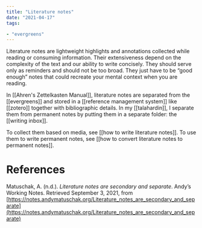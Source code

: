 ```yaml
---
title: "Literature notes"
date: "2021-04-17"
tags:

- "evergreens"
---
```


Literature notes are lightweight highlights and annotations collected while reading or consuming information. Their extensiveness depend on the complexity of the text and our ability to write concisely. They should serve only as reminders and should not be too broad. They just have to be “good enough” notes that could recreate your mental context when you are reading.

In [[Ahren's Zettelkasten Manual]], literature notes are separated from the [[evergreens]] and stored in a [[reference management system]] like [[zotero]] together with bibliographic details. In my [[talahardin]], I separate them from permanent notes by putting them in a separate folder: the [[writing inbox]].

To collect them based on media, see [[how to write literature notes]]. To use them to write permanent notes, see [[how to convert literature notes to permanent notes]].

# References

Matuschak, A. (n.d.). *Literature notes are secondary and separate*. Andyʼs Working Notes. Retrieved September 3, 2021, from [https://notes.andymatuschak.org/Literature_notes_are_secondary_and_separate](https://notes.andymatuschak.org/Literature_notes_are_secondary_and_separate)